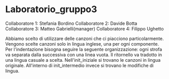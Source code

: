 # Laboratorio_gruppo3

Collaboratore 1: Stefania Bordino
Collaboratore 2: Davide Botta
Collaboratore 3: Matteo Gabrielli(manager)
Collaboratore 4: Filippo Ughetto

Abbiamo scelto di utilizzare delle canzoni che ci piacciono particolarmente. Vengono scelte canzoni solo in lingua inglese, una per ogni componente. Per l'indentazione bisogna seguire la seguente organizzazione: ogni strofa va separata dalla successiva con una linea vuota. Il ritornello va tradotto in una lingua casuale a scelta. Nell'init_iniziale si trovano le canzoni in lingua originale. All'interno di init_intermedio invece si trovano le modifiche di lingua.
